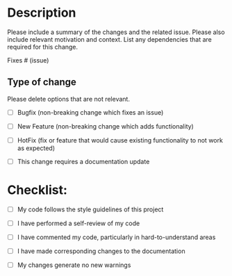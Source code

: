 # Description

Please include a summary of the changes and the related issue. Please also include relevant motivation and context. List any dependencies that are required for this change.

Fixes # (issue)

## Type of change

Please delete options that are not relevant.

- [ ] Bugfix (non-breaking change which fixes an issue)
- [ ] New Feature (non-breaking change which adds functionality)
- [ ] HotFix (fix or feature that would cause existing functionality to not work as expected)
- [ ] This change requires a documentation update


# Checklist:

- [ ] My code follows the style guidelines of this project
- [ ] I have performed a self-review of my code
- [ ] I have commented my code, particularly in hard-to-understand areas
- [ ] I have made corresponding changes to the documentation
- [ ] My changes generate no new warnings

